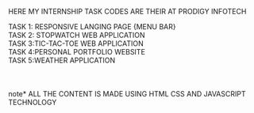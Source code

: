 HERE MY INTERNSHIP TASK CODES ARE THEIR AT PRODIGY INFOTECH <br>

TASK 1: RESPONSIVE LANGING PAGE {MENU BAR} <br>
TASK 2: STOPWATCH WEB APPLICATION <br>
TASK 3:TIC-TAC-TOE WEB APPLICATION <br>
TASK 4:PERSONAL PORTFOLIO WEBSITE <br>
TASK 5:WEATHER APPLICATION <br>
<br> <br>
<br>
note* ALL THE CONTENT IS MADE USING HTML CSS AND JAVASCRIPT TECHNOLOGY
